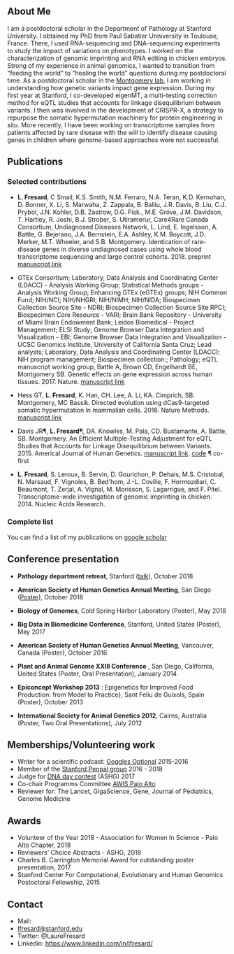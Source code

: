 ## About Me
I am a postdoctoral scholar in the Department of Pathology at Stanford University. I obtained my PhD from Paul Sabatier Unniversity in Toulouse, France. There, I used RNA-sequencing and DNA-sequencing experiments to study the impact of variations on phenotypes. I worked on the characterization of genomic imprinting and RNA editing in chicken embryos. 
Strong of my experience in animal genomics, I wanted to transition from “feeding the world” to “healing the world” questions during my postdoctoral time. As a postdoctoral scholar in the [Montgomery lab](http://montgomerylab.stanford.edu/), I am working in understanding how genetic variants impact gene expression. During my first year at Stanford, I co-developed eigenMT, a multi-testing correction method for eQTL studies that accounts for linkage disequilibrium between variants. I then was involved in the development of CRISPR-X, a strategy to repurpose the somatic hypermutation machinery for protein engineering in situ.
More recently, I have been working on transcriptome samples from patients affected by rare disease with the will to identify disease causing genes in children where genome-based approaches were not successful.


## Publications

### Selected contributions
* **L. Fresard**, C Smail, K.S. Smith, N.M. Ferraro, N.A. Teran, K.D. Kernohan, D. Bonner, X. Li, S. Marwaha, Z. Zappala, B. Balliu, J.R. Davis, B. Liu, C.J. Prybol, J.N. Kohler, D.B. Zastrow, D.G. Fisk., M.E. Grove, J.M. Davidson, T. Hartley, R. Joshi, B.J. Strober, S. Utiramerur, Care4Rare Canada Consortium, Undiagnosed Diseases Network, L. Lind, E. Ingelsson, A. Battle, G. Bejerano, J.A. Bernstein, E.A. Ashley, K.M. Boycott, J.D. Merker, M.T. Wheeler, and S.B. Montgomery. Identication of rare-disease genes in diverse undiagnosed cases using whole blood transcriptome sequencing and large control cohorts. 2018. preprint [manuscript link](https://www.biorxiv.org/content/10.1101/408492v1)

* GTEx Consortium; Laboratory, Data Analysis and Coordinating Center (LDACC) - Analysis Working Group; Statistical Methods groups - Analysis Working Group; Enhancing GTEx (eGTEx) groups; NIH Common Fund; NIH/NCI; NIH/NHGRI; NIH/NIMH; NIH/NIDA; Biospecimen Collection Source Site - NDRI; Biospecimen Collection Source Site RPCI; Biospecimen Core Resource - VARI; Brain Bank Repository - University of Miami Brain Endowment Bank; Leidos Biomedical - Project Management; ELSI Study; Genome Browser Data Integration and Visualization - EBI; Genome Browser Data Integration and Visualization - UCSC Genomics Institute, University of California Santa Cruz; Lead analysts; Laboratory, Data Analysis and Coordinating Center (LDACC); NIH program management; Biospecimen collection:; Pathology; eQTL manuscript working group, Battle A, Brown CD, Engelhardt BE, Montgomery SB. Genetic effects on gene expression across human tissues. 2017. Nature. [manuscript link](https://www.nature.com/articles/nature24277)

* Hess GT, **L. Fresard**, K. Han, CH. Lee, A. Li, KA. Cimprich, SB. Montgomery, MC Bassik. Directed evolution using dCas9-targeted somatic hypermutation in mammalian cells. 2016. Nature Methods. [manuscript link](https://www.nature.com/articles/nmeth.4038)

* Davis JR¶, **L. Fresard**¶, DA. Knowles, M. Pala, CD. Bustamante, A. Battle, SB. Montgomery.  An Efficient Multiple-Testing Adjustment for eQTL Studies that Accounts for Linkage Disequilibrium between Variants. 2015. Americal Journal of Human Genetics. 
[manuscript link](https://www.cell.com/ajhg/fulltext/S0002-9297(15)00492-9).
[code](https://github.com/joed3/eigenMT)
¶ co-first

* **L. Fresard**, S. Leroux, B. Servin, D. Gourichon, P. Dehais, M.S. Cristobal, N. Marsaud, F. Vignoles, B. Bed'hom, J.-L. Coville, F. Hormozdiari, C. Beaumont, T. Zerjal, A. Vignal, M. Morisson, S. Lagarrigue, and F. Pitel. Transcriptome-wide investigation of genomic imprinting in chicken. 2014. Nucleic Acids Research.

### Complete list
You can find a list of my publications on [google scholar](https://scholar.google.com/citations?user=7keeHFQAAAAJ&hl=en)


## Conference presentation

* **Pathology department retreat**, Stanford ([talk](https://github.com/lfresard/talks-posters/blob/master/2018-10_pathology_retreat.pdf)), October 2018

* **American Society of Human Genetics Annual Meeting**, San Diego ([Poster](https://github.com/lfresard/talks-posters/blob/master/2018_ASHG_POSTER_lfresard_final.pdf)), October 2018

* **Biology of Genomes**, Cold Spring Harbor Laboratory (Poster), May 2018

* **Big Data in Biomedicine Conference**, Stanford, United States (Poster), May 2017

* **American Society of Human Genetics Annual Meeting**, Vancouver, Canada (Poster), October 2016

* **Plant and Animal Genome XXIII Conference** , San Diego, California, United States (Poster, Oral Presentation), January 2014

* **Epiconcept Workshop 2013** : Epigenetics for Improved Food Production: from Model to Practice}, Sant Feliu de Guíxols, Spain (Poster), October 2013


* **International Society for Animal Genetics 2012**, Cairns, Australia (Poster, Two Oral Presentations), July 2012


## Memberships/Volunteering work

*  Writer for a scientific podcast: [Goggles Optional](http://gogglesoptional.com/)  2015-2016
* Member of the [Stanford Penpal group](https://www.stanfordsciencepenpals.com/) 2016 - 2018
* Judge for [DNA day contest](https://www.ashg.org/education/dnaday.shtml) (ASHG) 2017
* Co-chair Programms Committee [AWIS Palo Alto](http://pa-awis.weebly.com/)
* Reviewer for: The Lancet, GigaScience, Gene, Journal of Pediatrics, Genome Medicine


## Awards
* Volunteer of the Year 2018 - Association for Women In Science - Palo Alto Chapter, 2018
* Reviewers’ Choice Abstracts - ASHG, 2018
* Charles B. Carrington Memorial Award for outstanding poster presentation, 2017
* Stanford Center For Computational, Evolutionary and Human Genomics Postoctoral Fellowship, 2015


## Contact

* Mail:<li><a href="mailto:lfresard@stanford.edu">lfresard@stanford.edu</a></li>
* Twitter: @LaureFresard
* Linkedin: https://www.linkedin.com/in/lfresard/


